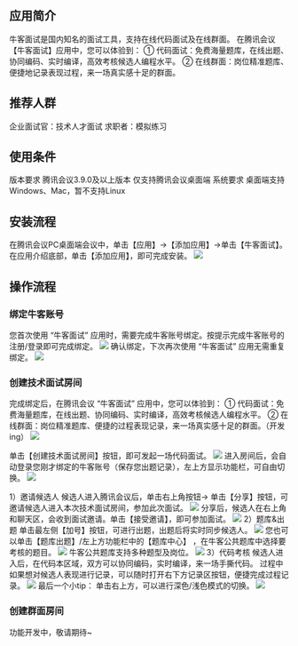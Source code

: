 ## 应用简介
牛客面试是国内知名的面试工具，支持在线代码面试及在线群面。
在腾讯会议【牛客面试】应用中，您可以体验到：
① 代码面试：免费海量题库，在线出题、协同编码、实时编译，高效考核候选人编程水平。
② 在线群面：岗位精准题库、便捷地记录表现过程，来一场真实感十足的群面。

## 推荐人群
企业面试官：技术人才面试
求职者：模拟练习

## 使用条件
版本要求
腾讯会议3.9.0及以上版本
仅支持腾讯会议桌面端
系统要求
桌面端支持Windows、Mac，暂不支持Linux

## 安装流程
在腾讯会议PC桌面端会议中，单击【应用】→【添加应用】→单击【牛客面试】。
在应用介绍底部，单击【添加应用】，即可完成安装。
![](https://qcloudimg.tencent-cloud.cn/raw/80594cb13ee11d1d840948388145788d.png)

## 操作流程
### 绑定牛客账号
您首次使用 “牛客面试” 应用时，需要完成牛客账号绑定。按提示完成牛客账号的注册/登录即可完成绑定。
![](https://qcloudimg.tencent-cloud.cn/raw/24b59f21eb089f9316d8a55b7d83e0b1.png)
确认绑定，下次再次使用 “牛客面试” 应用无需重复绑定。
![](https://qcloudimg.tencent-cloud.cn/raw/95cd8b3118bfd6d5f5ffaac739405510.png)
### 创建技术面试房间
完成绑定后，在腾讯会议 “牛客面试” 应用中，您可以体验到：
① 代码面试：免费海量题库，在线出题、协同编码、实时编译，高效考核候选人编程水平。
② 在线群面：岗位精准题库、便捷的过程表现记录，来一场真实感十足的群面。（开发ing）
![](https://qcloudimg.tencent-cloud.cn/raw/9a8e0c1ae6cfece0032da8865ee8c112.png)

单击【创建技术面试房间】按钮，即可发起一场代码面试。
![](https://qcloudimg.tencent-cloud.cn/raw/8d019bc4a67a7502a09f76e46bac3d74.png)
进入房间后，会自动登录您刚才绑定的牛客账号（保存您出题记录），左上方显示功能栏，可自由切换。
![](https://qcloudimg.tencent-cloud.cn/raw/fdd2a379d731e929294d53612c4e9330.png)

1）邀请候选人
候选人进入腾讯会议后，单击右上角按钮→ 单击【分享】按钮，可邀请候选人进入本次技术面试房间，参加此次面试。
![](https://qcloudimg.tencent-cloud.cn/raw/3296862d6c93d7ae69fc4c30faeb496c.png)
分享后，候选人在右上角和聊天区，会收到面试邀请。单击【接受邀请】，即可参加面试。
![](https://qcloudimg.tencent-cloud.cn/raw/4da965f8ca6fcf9ac60d0580a9f2e382.png)
2）题库&出题
单击最左侧【加号】按钮，可进行出题，出题后将实时同步候选人。
![](https://qcloudimg.tencent-cloud.cn/raw/fede7435963a5324dac641385c8f24f9.png)
您也可以单击【题库出题】/左上方功能栏中的【题库中心】 ，在牛客公共题库中选择要考核的题目。
![](https://qcloudimg.tencent-cloud.cn/raw/e7bcf7fd12da68bdab3a8e7fe1027f40.png)
牛客公共题库支持多种题型及岗位。 
![](https://qcloudimg.tencent-cloud.cn/raw/a1126b1dd96a61ef54c820ec2576d5d0.png)
3）代码考核
候选人进入后，在代码本区域，双方可以协同编码，实时编译，来一场手撕代码。
过程中如果想对候选人表现进行记录，可以随时打开右下方记录区按钮，便捷完成过程记录。
![](https://qcloudimg.tencent-cloud.cn/raw/241f8b3c5c4a8ccd1b8feafdc5018462.png)
最后一个小tip：
单击右上方，可以进行深色/浅色模式的切换。 
![](https://qcloudimg.tencent-cloud.cn/raw/07532e10a30da4f22a5199e75b189013.png)

### 创建群面房间
功能开发中，敬请期待~

